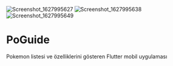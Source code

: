 ![Screenshot_1627995627](https://user-images.githubusercontent.com/80921021/128019809-ace9219d-f1a3-45a6-8818-cc5baf4a6207.png)
![Screenshot_1627995638](https://user-images.githubusercontent.com/80921021/128019821-aeabe8d7-0e72-400f-8b70-68276912b36c.png)
![Screenshot_1627995649](https://user-images.githubusercontent.com/80921021/128019828-da12658a-14dc-4d77-98fd-1a19e3a92fd3.png)
# PoGuide
Pokemon listesi ve özelliklerini gösteren Flutter mobil uygulaması
